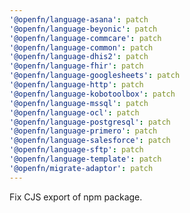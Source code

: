 ```yaml
---
'@openfn/language-asana': patch
'@openfn/language-beyonic': patch
'@openfn/language-commcare': patch
'@openfn/language-common': patch
'@openfn/language-dhis2': patch
'@openfn/language-fhir': patch
'@openfn/language-googlesheets': patch
'@openfn/language-http': patch
'@openfn/language-kobotoolbox': patch
'@openfn/language-mssql': patch
'@openfn/language-ocl': patch
'@openfn/language-postgresql': patch
'@openfn/language-primero': patch
'@openfn/language-salesforce': patch
'@openfn/language-sftp': patch
'@openfn/language-template': patch
'@openfn/migrate-adaptor': patch
---
```


Fix CJS export of npm package.
